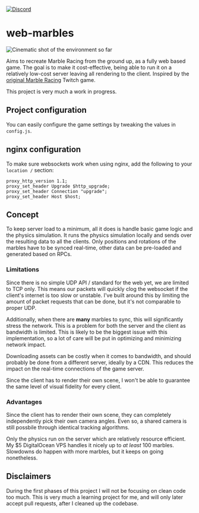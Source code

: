 [![Discord](https://img.shields.io/discord/478527288854708226.svg?label=discord)](https://discord.gg/XB3k9T5)

# web-marbles

![Cinematic shot of the environment so far](https://i.imgur.com/bUGES4s.jpg)

Aims to recreate Marble Racing from the ground up, as a fully web based game. The goal is to make it cost-effective, being able to run it on a relatively low-cost server leaving all rendering to the client. Inspired by the [original Marble Racing](http://twitch.tv/marbleracing) Twitch game.

This project is very much a work in progress.

## Project configuration
You can easily configure the game settings by tweaking the values in `config.js`.

## nginx configuration
To make sure websockets work when using nginx, add the following to your `location /` section:
```
proxy_http_version 1.1;
proxy_set_header Upgrade $http_upgrade;
proxy_set_header Connection "upgrade";
proxy_set_header Host $host;
```

## Concept
To keep server load to a minimum, all it does is handle basic game logic and the physics simulation. It runs the physics simulation locally and sends over the resulting data to all the clients. Only positions and rotations of the marbles have to be synced real-time, other data can be pre-loaded and generated based on RPCs.

### Limitations
Since there is no simple UDP API / standard for the web yet, we are limited to TCP only. This means our packets will quickly clog the websocket if the client's internet is too slow or unstable. I've built around this by limiting the amount of packet requests that can be done, but it's not comparable to proper UDP.

Additionally, when there are **many** marbles to sync, this will significantly stress the network. This is a problem for both the server and the client as bandwidth is limited. This is likely to be the biggest issue with this implementation, so a lot of care will be put in optimizing and minimizing network impact.

Downloading assets can be costly when it comes to bandwidth, and should probably be done from a different server, ideally by a CDN. This reduces the impact on the real-time connections of the game server.

Since the client has to render their own scene, I won't be able to guarantee the same level of visual fidelity for every client.

### Advantages
Since the client has to render their own scene, they can completely independently pick their own camera angles. Even so, a shared camera is still possbile through identical tracking algorithms.

Only the physics run on the server which are relatively resource efficient. My $5 DigitalOcean VPS handles it nicely up to *at least* 100 marbles. Slowdowns do happen with more marbles, but it keeps on going nonetheless.

## Disclaimers
During the first phases of this project I will not be focusing on clean code too much. This is very much a learning project for me, and will only later accept pull requests, after I cleaned up the codebase.
